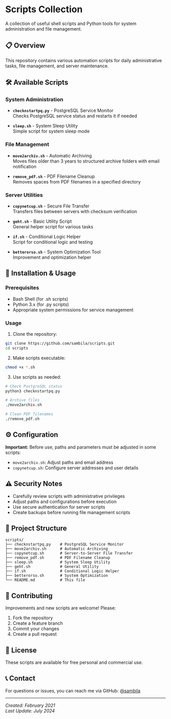 # Scripts Collection

A collection of useful shell scripts and Python tools for system administration and file management.

## 📋 Overview

This repository contains various automation scripts for daily administrative tasks, file management, and server maintenance.

## 🛠️ Available Scripts

### System Administration
- **`checknstartpq.py`** - PostgreSQL Service Monitor  
  Checks PostgreSQL service status and restarts it if needed

- **`sleep.sh`** - System Sleep Utility  
  Simple script for system sleep mode

### File Management
- **`move2archiv.sh`** - Automatic Archiving  
  Moves files older than 3 years to structured archive folders with email notification

- **`remove_pdf.sh`** - PDF Filename Cleanup  
  Removes spaces from PDF filenames in a specified directory

### Server Utilities
- **`copynetcup.sh`** - Secure File Transfer  
  Transfers files between servers with checksum verification

- **`geht.sh`** - Basic Utility Script  
  General helper script for various tasks

- **`if.sh`** - Conditional Logic Helper  
  Script for conditional logic and testing

- **`betterorso.sh`** - System Optimization Tool  
  Improvement and optimization helper

## 🚀 Installation & Usage

### Prerequisites
- Bash Shell (for .sh scripts)
- Python 3.x (for .py scripts)
- Appropriate system permissions for service management

### Usage
1. Clone the repository:
```bash
git clone https://github.com/sambila/scripts.git
cd scripts
```

2. Make scripts executable:
```bash
chmod +x *.sh
```

3. Use scripts as needed:
```bash
# Check PostgreSQL status
python3 checknstartpq.py

# Archive files
./move2archiv.sh

# Clean PDF filenames
./remove_pdf.sh
```

## ⚙️ Configuration

**Important:** Before use, paths and parameters must be adjusted in some scripts:

- `move2archiv.sh`: Adjust paths and email address
- `copynetcup.sh`: Configure server addresses and user details

## ⚠️ Security Notes

- Carefully review scripts with administrative privileges
- Adjust paths and configurations before execution
- Use secure authentication for server scripts
- Create backups before running file management scripts

## 📁 Project Structure

```
scripts/
├── checknstartpq.py    # PostgreSQL Service Monitor
├── move2archiv.sh      # Automatic Archiving
├── copynetcup.sh       # Server-to-Server File Transfer
├── remove_pdf.sh       # PDF Filename Cleanup
├── sleep.sh            # System Sleep Utility
├── geht.sh             # General Utility
├── if.sh               # Conditional Logic Helper
├── betterorso.sh       # System Optimization
└── README.md           # This file
```

## 🤝 Contributing

Improvements and new scripts are welcome! Please:
1. Fork the repository
2. Create a feature branch
3. Commit your changes
4. Create a pull request

## 📝 License

These scripts are available for free personal and commercial use.

## 📞 Contact

For questions or issues, you can reach me via GitHub: [@sambila](https://github.com/sambila)

---

*Created: February 2021*  
*Last Update: July 2024*